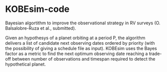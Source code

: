 # KOBEsim-code
Bayesian algortithm to improve the observational strategy in RV surveys (O. Balsalobre-Ruza et al., submitted).

Given an hypothesys of a planet orbiting at a period P, the algorithm delivers a list of candidate next observing dates ordered by priority (with the possibility of giving a schedule file as input). KOBEsim uses the Bayes factor as a metric to find the next optimum observing date reaching a trade-off between number of observations and timespan required to detect the hypothetical planet. 
